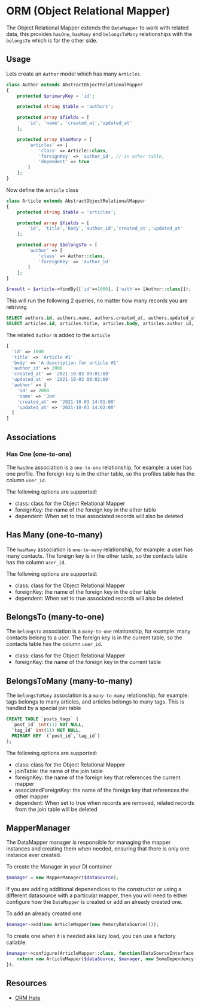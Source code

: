 # ORM (Object Relational Mapper)

The Object Relational Mapper extends the `DataMapper` to work with related data, this provides `hasOne`, `hasMany` and `belongsToMany` relationships with the `belongsTo` which is for the other side.

## Usage

Lets create an `Author` model which has many `Articles`.

```php
class Author extends AbstractObjectRelationalMapper
{
    protected $primaryKey = 'id';

    protected string $table = 'authors';

    protected array $fields = [
        'id', 'name', 'created_at','updated_at'
    ];

    protected array $hasMany = [
        'articles' => [
            'class' => Article::class,
            'foreignKey' => 'author_id', // in other table,
            'dependent' => true
        ]
    ];
}

```

Now define the `Article` class

```php
class Article extends AbstractObjectRelationalMapper
{
    protected string $table = 'articles';

    protected array $fields = [
        'id', 'title','body','author_id','created_at','updated_at'
    ];

    protected array $belongsTo = [
        'author' => [
            'class' => Author::class,
            'foreignKey' => 'author_id'
        ]
    ];
}
```

```php
$result = $article->findBy(['id'=>1000], ['with'=> [Author::class]]);
```


This will run the following 2 queries, no matter how many records you are retriving

```sql
SELECT authors.id, authors.name, authors.created_at, authors.updated_at FROM authors LIMIT 1
SELECT articles.id, articles.title, articles.body, articles.author_id, articles.created_at, articles.updated_at FROM articles WHERE articles.author_id IN ( 2000 )
```

The related `Author` is added to the `Article`

```php
[
  'id' => 1000
  'title' => 'Article #1'
  'body' => 'A description for article #1'
  'author_id' => 2000
  'created_at' => '2021-10-03 09:01:00'
  'updated_at' => '2021-10-03 09:02:00'
  'author' => [
    'id' => 2000
    'name' => 'Jon'
    'created_at' => '2021-10-03 14:01:00'
    'updated_at' => '2021-10-03 14:02:00'
  ]
]
```

## Associations

### Has One (one-to-one)

The `hasOne` association is a `one-to-one` relationship, for example: a user has one profile. The foreign key is in the other table, so the profiles table has the column `user_id`.

The following options are supported:
- class: class for the Object Relational Mapper 
- foreignKey: the name of the foreign key in the other table
- dependent: When set to true associated records will also be deleted


## Has Many (one-to-many)

The  `hasMany`  association is `one-to-many` relationship, for example: a user has many contacts.  The foreign key is in the other table, so the contacts table has the column `user_id`.

The following options are supported:
- class: class for the Object Relational Mapper 
- foreignKey: the name of the foreign key in the other table
- dependent: When set to true associated records will also be deleted

## BelongsTo (many-to-one)

The `belongsTo` association is a `many-to-one` relationship, for example: many contacts belong to a user. The foreign key is in the current table, so the contacts table has the column `user_id`.

- class: class for the Object Relational Mapper 
- foreignKey: the name of the foreign key in the current table

## BelongsToMany (many-to-many)

The `belongsToMany` association is a `many-to-many` relationship, for example: tags belongs to many articles, and articles belongs to many tags. This is handled by a special join table

```sql
CREATE TABLE `posts_tags` (
  `post_id` int(11) NOT NULL,
  `tag_id` int(11) NOT NULL,
  PRIMARY KEY  (`post_id`,`tag_id`)
);
```

The following options are supported:
- class: class for the Object Relational Mapper
- joinTable: the name of the join table
- foreignKey: the name of the foreign key that references the current mapper
- associatedForeignKey: the name of the foreign key that references the other mapper
- dependent: When set to true when records are removed, related records from the join table will be deleted


## MapperManager

The DataMapper manager is responsible for managing the mapper instances and creating them when needed, ensuring that there is only one instance ever created.

To create the Manager in your DI container

```php
$manager = new MapperManager($dataSource);
```

If you are adding additional depenendices to the constructor or using a different datasource with a particular mapper, then you will need to either configure how the `DataMapper` is created or add an already created one.

To add an already created one

```php
$manager->add(new ArticleMapper(new MemoryDataSource()));
```

To create one when it is needed aka lazy load, you can use a factory callable.

```php
$manager->configure(ArticleMapper::class, function(DataSourceInterface $dataSource, MapperManager $manager){
    return new ArticleMapper($dataSource, $manager, new SomeDependency());
});
```



## Resources

- [ORM Hate](https://martinfowler.com/bliki/OrmHate.html)
